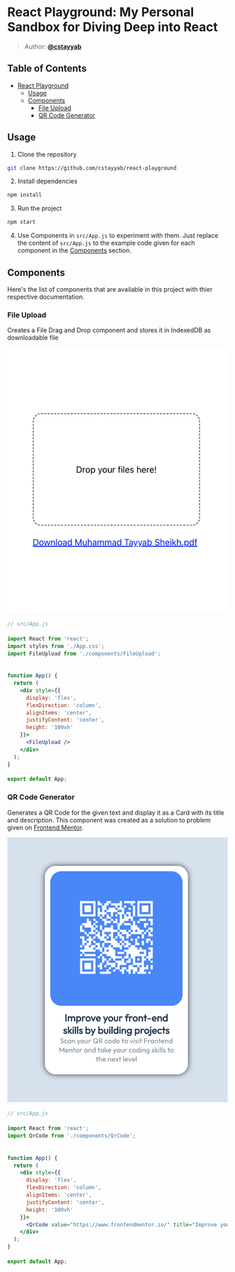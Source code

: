 # React Playground: My Personal Sandbox for Diving Deep into React
> Author: [**@cstayyab**](https://github.com/cstayyab)

## Table of Contents
- [React Playground](#react-playground)
  - [Usage](#usage)
  - [Components](#components)
    - [File Upload](#file-upload)
    - [QR Code Generator](#qr-code-generator)


## Usage
1. Clone the repository
```bash
git clone https://github.com/cstayyab/react-playground
```
2. Install dependencies
```bash
npm install
```
3. Run the project
```bash
npm start
```
4. Use Components in `src/App.js` to experiment with them. Just replace the content of `src/App.js` to the example code given for each component in the [Components](#components) section.

## Components
Here's the list of components that are available in this project with thier respective documentation.
### File Upload
Creates a File Drag and Drop component and stores it in IndexedDB as downloadable file

![File Upload](./public/demo/file-upload.png)

```jsx
// src/App.js

import React from 'react';
import styles from './App.css';
import FileUpload from './components/FileUpload';


function App() {
  return (
    <div style={{
      display: 'flex',
      flexDirection: 'column',
      alignItems: 'center',
      justifyContent: 'center',
      height: '100vh'
    }}>
      <FileUpload />
    </div>
  );
}

export default App;

```

### QR Code Generator
Generates a QR Code for the given text and display it as a Card with its title and description. This component was created as a solution to problem given on [Frontend Mentor](https://www.frontendmentor.io/challenges/qr-code-component-iux_sIO_H/hub).

![QR Code Generator](./public/demo/qr-code-generator.png)


```jsx
// src/App.js

import React from 'react';
import QrCode from './components/QrCode';


function App() {
  return (
    <div style={{
      display: 'flex',
      flexDirection: 'column',
      alignItems: 'center',
      justifyContent: 'center',
      height: '100vh'
    }}>
      <QrCode value="https://www.frontendmentor.io/" title="Improve your front-end skills by building projects" description="Scan your QR code to visit Frontend Mentor and take your coding skills to the next level"/>
    </div>
  );
}

export default App;
```


